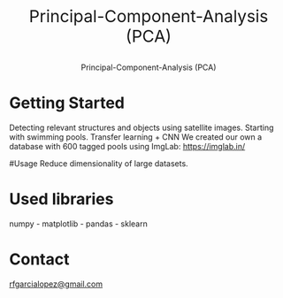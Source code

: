 <p align="center", style="font-size:30px">
    Principal-Component-Analysis (PCA)
</p>


<div align="center"> Principal-Component-Analysis (PCA) </div>

# Getting Started
Detecting relevant structures and objects using satellite images. Starting with swimming pools. Transfer learning + CNN We created our own a database with 600 tagged pools using ImgLab: https://imglab.in/

#Usage
Reduce dimensionality of large datasets.

# Used libraries
numpy - matplotlib - pandas - sklearn

# Contact
rfgarcialopez@gmail.com
